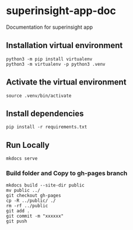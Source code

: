 # superinsight-app-doc

Documentation for superinsight app

## Installation virtual environment
```
python3 -m pip install virtualenv
python3 -m virtualenv -p python3 .venv
```

## Activate the virtual environment

```
source .venv/bin/activate
```

## Install dependencies

```
pip install -r requirements.txt
```


## Run Locally

```
mkdocs serve
```

### Build folder and Copy to gh-pages branch

```
mkdocs build --site-dir public
mv public ../
git checkout gh-pages
cp -R ../public/ ./
rm -rf ../public
git add .
git commit -m "xxxxxx"
git push
```
